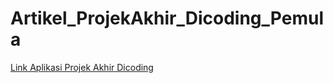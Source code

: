 # Artikel_ProjekAkhir_Dicoding_Pemula

<a href='https://drive.google.com/file/d/1Y-zoR0PJXwtdb97O_GHc8sg4t2sC2lWc/view?usp=drive_link'>Link Aplikasi Projek Akhir Dicoding</a>
